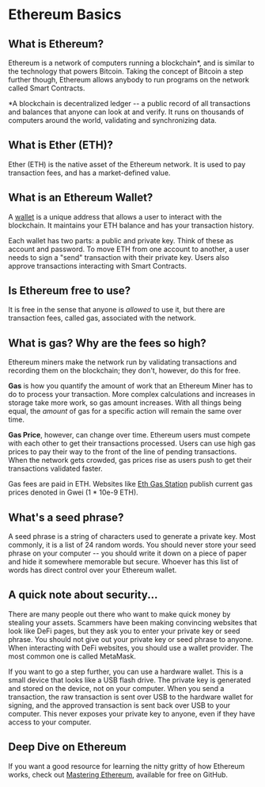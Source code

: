 # Ethereum Basics

## What is Ethereum?

Ethereum is a network of computers running a blockchain\*, and is similar to the technology that powers Bitcoin. Taking the concept of Bitcoin a step further though, Ethereum allows anybody to run programs on the network called Smart Contracts. 

\*A blockchain is decentralized ledger -- a public record of all transactions and balances that anyone can look at and verify. It runs on thousands of computers around the world, validating and synchronizing data.

## What is Ether \(ETH\)?

Ether \(ETH\) is the native asset of the Ethereum network. It is used to pay transaction fees, and has a market-defined value.

## What is an Ethereum Wallet?

A [wallet](https://ethereum.org/en/wallets/) is a unique address that allows a user to interact with the blockchain. It maintains your ETH balance and has your transaction history. 

Each wallet has two parts: a public and private key. Think of these as account and password. To move ETH from one account to another, a user needs to sign a "send" transaction with their private key. Users also approve transactions interacting with Smart Contracts.

## Is Ethereum free to use?

It is free in the sense that anyone is _allowed_ to use it, but there are transaction fees, called gas, associated with the network.

## What is gas? Why are the fees so high?

Ethereum miners make the network run by validating transactions and recording them on the blockchain; they don't, however, do this for free.

**Gas** is how you quantify the amount of work that an Ethereum Miner has to do to process your transaction. More complex calculations and increases in storage take more work, so gas amount increases. With all things being equal, the _amount_ of gas for a specific action will remain the same over time.

**Gas Price**, however, can change over time. Ethereum users must compete with each other to get their transactions processed. Users can use high gas prices to pay their way to the front of the line of pending transactions. When the network gets crowded, gas prices rise as users push to get their transactions validated faster.

Gas fees are paid in ETH. Websites like [Eth Gas Station](https://ethgasstation.info/) publish current gas prices denoted in Gwei \(1 \* 10e-9 ETH\).

## What's a seed phrase?

A seed phrase is a string of characters used to generate a private key. Most commonly, it is a list of 24 random words. You should never store your seed phrase on your computer -- you should write it down on a piece of paper and hide it somewhere memorable but secure. Whoever has this list of words has direct control over your Ethereum wallet.

## A quick note about security...

There are many people out there who want to make quick money by stealing your assets. Scammers have been making convincing websites that look like DeFi pages, but they ask you to enter your private key or seed phrase. You should not give out your private key or seed phrase to anyone. When interacting with DeFi websites, you should use a wallet provider. The most common one is called MetaMask.

If you want to go a step further, you can use a hardware wallet. This is a small device that looks like a USB flash drive. The private key is generated and stored on the device, not on your computer. When you send a transaction, the raw transaction is sent over USB to the hardware wallet for signing, and the approved transaction is sent back over USB to your computer. This never exposes your private key to anyone, even if they have access to your computer.

## Deep Dive on Ethereum

If you want a good resource for learning the nitty gritty of how Ethereum works, check out [Mastering Ethereum](https://github.com/ethereumbook/ethereumbook/blob/develop/book.asciidoc), available for free on GitHub.





